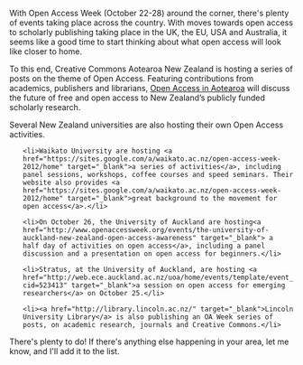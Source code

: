 <html><body><p>With Open Access Week (October 22-28) around the corner, there's plenty of events taking place across the country. With moves towards open access to scholarly publishing taking place in the UK, the EU, USA and Australia, it seems like a good time to start thinking about what open access will look like closer to home.



To this end, Creative Commons Aotearoa New Zealand is hosting a series of posts on the theme of Open Access. Featuring contributions from academics, publishers and librarians, <a href="http://creativecommons.org.nz/open_access_2012/">Open Access in Aotearoa</a> will discuss the future of free and open access to New Zealand’s publicly funded scholarly research.



Several New Zealand universities are also hosting their own Open Access activities.

</p><ul>

	<li>Waikato University are hosting <a href="https://sites.google.com/a/waikato.ac.nz/open-access-week-2012/home" target="_blank">a series of activities</a>, including panel sessions, workshops, coffee courses and speed seminars. Their website also provides <a href="https://sites.google.com/a/waikato.ac.nz/open-access-week-2012/home" target="_blank">great background to the movement for open access</a>.</li>

	<li>On October 26, the University of Auckland are hosting<a href="http://www.openaccessweek.org/events/the-university-of-auckland-new-zealand-open-access-awareness" target="_blank"> a  half day of activities on open access</a>, including a panel discussion and a presentation on open access for beginners.</li>

	<li>Stratus, at the University of Auckland, are hosting <a href="http://web.ece.auckland.ac.nz/uoa/home/events/template/event_item.jsp?cid=523413" target="_blank">a session on open access for emerging researchers</a> on October 25.</li>

	<li><a href="http://library.lincoln.ac.nz/" target="_blank">Lincoln University Library</a> is also publishing an OA Week series of posts, on academic research, journals and Creative Commons.</li>

</ul>

There's plenty to do! If there's anything else happening in your area, let me know, and I'll add it to the list.</body></html>